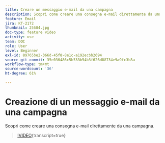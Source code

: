 ```yaml
---
title: Creare un messaggio e-mail da una campagna
description: Scopri come creare una consegna e-mail direttamente da una campagna.
feature: Email
jira: KT-2172
thumbnail: 25604.jpg
doc-type: feature video
activity: use
team: DOC
role: User
level: Beginner
exl-id: 89765be2-366d-45f8-8e1c-a192ecbb2694
source-git-commit: 35e036486c5b533b54b3f626d88734e9a9fc3b8a
workflow-type: tm+mt
source-wordcount: '36'
ht-degree: 61%

---
```


# Creazione di un messaggio e-mail da una campagna

Scopri come creare una consegna e-mail direttamente da una campagna.

>[!VIDEO](https://video.tv.adobe.com/v/25604?quality=12&learn=on){transcript=true}

